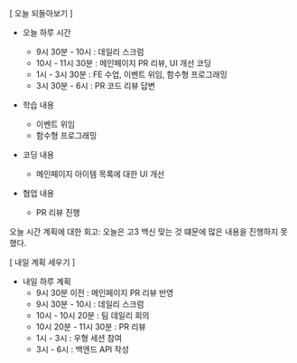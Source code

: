 [ 오늘 되돌아보기 ]
- 오늘 하루 시간
    - 9시 30분 - 10시 : 데일리 스크럼
    - 10시 - 11시 30분 : 메인페이지 PR 리뷰, UI 개선 코딩
    - 1시 - 3시 30분 : FE 수업, 이벤트 위임, 함수형 프로그래밍
    - 3시 30분 - 6시 : PR 코드 리뷰 답변

- 학습 내용
    - 이벤트 위임
    - 함수형 프로그래밍

- 코딩 내용
    - 메인페이지 아이템 목록에 대한 UI 개선

- 협업 내용
    - PR 리뷰 진행

오늘 시간 계획에 대한 회고: 오늘은 고3 백신 맞는 것 떄문에 많은 내용을 진행하지 못했다.

[ 내일 계획 세우기 ]

- 내일 하루 계획
    - 9시 30분 이전 :  메인페이지 PR 리뷰 반영
    - 9시 30분 - 10시 : 데일리 스크럼
    - 10시 - 10시 20분 : 팀 데일리 회의
    - 10시 20분 - 11시 30분 : PR 리뷰
    - 1시 - 3시 : 우형 세션 참여
    - 3시 - 6시 : 백엔드 API 작성
